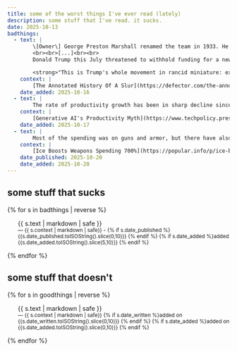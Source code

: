 ```yaml
---
title: some of the worst things I've ever read (lately)
description: some stuff that I've read. it sucks.
date: 2025-10-13
badthings:
  - text: |
        \[Owner\] George Preston Marshall renamed the team in 1933. He chose ["The Washington Redskins"] in order to keep the team's red-and-white logo, a profile of a Native American in a headdress. Marshall was an avowed segregationist who went on to football infamy: He was the last NFL owner to sign African American players, in 1962, and then only after President John F. Kennedy threatened to evict the team from its brand-new home, District of Columbia Stadium (later renamed for the slain Robert F. Kennedy), which sat on federal land.
        <br><br>[...]<br><br>
        Donald Trump this July threatened to withhold funding for a new stadium in D.C.—on the site of the team's old one, built back when George Preston Marshall still fielded an all-white team—if the current rich-dude owners didn't revert to the racist nickname the team sported for almost 90 years.  

        <strong>"This is Trump's whole movement in rancid miniature: extolling and bringing back the bad times, one reflexive trip on Beelzebub's hamster wheel after another</strong>," Ray Ratto wrote.
    context: |
        [The Annotated History Of A Slur](https://defector.com/the-annotated-history-of-a-slur) (Defector) by Stefan Fatsis
    date_added: 2025-10-16
  - text: |
        The rate of productivity growth has been in sharp decline since 2003, and today sits where it stood before the widespread adoption of the personal computer.
    context: |
        [Generative AI's Productivity Myth](https://www.techpolicy.press/generative-ais-productivity-myth/) (Tech Policy Press) by Eryk Salvaggio
    date_added: 2025-10-17
  - text: |
        Most of the spending was on guns and armor, but there have also been significant purchases of chemical weapons and “guided missile warheads and explosive components."
    context: |
        [Ice Boosts Weapons Spending 700%](https://popular.info/p/ice-boosts-weapons-spending-700) (Popular Information) by Judd Legum
    date_published: 2025-10-20
    date_added: 2025-10-20
---
```


## some stuff that sucks

{% for s in badthings | reverse %}
    <ul>
        <div class="quote">
            <section class="goodbadbubble">{{ s.text | markdown | safe }}</section>
            <div class="quote attribution">
                <small>
                    <span class="context">— {{ s.context | markdown | safe}}</span>
                    <span class="date">- {% if s.date_published %}{{s.date_published.toISOString().slice(0,10)}} {% endif %}</span>
                    <span class="date">{% if s.date_added %}added {{s.date_added.toISOString().slice(5,10)}} {% endif %}</span>
                </small>
            </div>
        </div>
    </ul>
{% endfor %}
## some stuff that doesn't

{% for s in goodthings | reverse %}
    <ul>
        <div class="quote">
            <section class="goodbadbubble">{{ s.text | markdown | safe }}</section>
            <div class="quote attribution">
                <small>
                    <span class="context">— {{ s.context | markdown | safe}}</span>
                    <span class="date">{% if s.date_written %}added on {{s.date_written.toISOString().slice(0,10)}} {% endif %}</span>
                    <span class="date">{% if s.date_added %}added on {{s.date_added.toISOString().slice(0,10)}} {% endif %}</span>
                </small>
            </div>
        </div>
    </ul>
{% endfor %}
